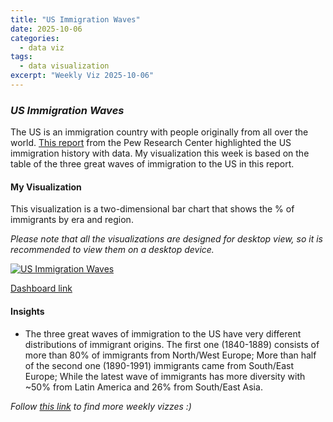 ```yaml
---
title: "US Immigration Waves"
date: 2025-10-06
categories:
  - data viz
tags:
  - data visualization
excerpt: "Weekly Viz 2025-10-06"
---
```


### *US Immigration Waves*

The US is an immigration country with people originally from all over the world. [This report](https://www.pewresearch.org/short-reads/2025/08/21/key-findings-about-us-immigrants/) from the Pew Research Center highlighted the US immigration history with data. My visualization this week is based on the table of the three great waves of immigration to the US in this report.    

#### My Visualization

This visualization is a two-dimensional bar chart that shows the % of immigrants by era and region.    

*Please note that all the visualizations are designed for desktop view, so it is recommended to view them on a desktop device.*  

<div class='tableauPlaceholder' id='viz1759812167731' style='position: relative'>
  <noscript><a href='#'>
    <img alt='US Immigration Waves ' src='https:&#47;&#47;public.tableau.com&#47;static&#47;images&#47;20&#47;20251006USImmigrationWaves&#47;USImmigrationWaves&#47;1_rss.png' style='border: none' />
  </a></noscript>
  <object class='tableauViz'  style='display:none;'>
    <param name='host_url' value='https%3A%2F%2Fpublic.tableau.com%2F' />
    <param name='embed_code_version' value='3' />
    <param name='site_root' value='' />
    <param name='name' value='20251006USImmigrationWaves&#47;USImmigrationWaves' />
    <param name='tabs' value='no' />
    <param name='toolbar' value='yes' />
    <param name='static_image' value='https:&#47;&#47;public.tableau.com&#47;static&#47;images&#47;20&#47;20251006USImmigrationWaves&#47;USImmigrationWaves&#47;1.png' />
    <param name='animate_transition' value='yes' />
    <param name='display_static_image' value='yes' />
    <param name='display_spinner' value='yes' />
    <param name='display_overlay' value='yes' />
    <param name='display_count' value='yes' />
    <param name='language' value='en-US' />
    <param name='filter' value='publish=yes' />
  </object></div>          
  <script type='text/javascript'>         
    var divElement = document.getElementById('viz1759812167731');     
    var vizElement = divElement.getElementsByTagName('object')[0];          
    if ( divElement.offsetWidth > 800 ) { vizElement.style.width='800px';vizElement.style.height='627px';} else if ( divElement.offsetWidth > 500 ) { vizElement.style.width='800px';vizElement.style.height='627px';} else { vizElement.style.width='100%';vizElement.style.height='727px';}       
    var scriptElement = document.createElement('script');           
    scriptElement.src = 'https://public.tableau.com/javascripts/api/viz_v1.js';          
    vizElement.parentNode.insertBefore(scriptElement, vizElement);           
  </script>

[Dashboard link](https://public.tableau.com/views/20251006USImmigrationWaves/USImmigrationWaves?:language=en-US&publish=yes&:sid=&:redirect=auth&:display_count=n&:origin=viz_share_link)

#### Insights
* The three great waves of immigration to the US have very different distributions of immigrant origins. The first one (1840-1889) consists of more than 80% of immigrants from North/West Europe; More than half of the second one (1890-1991) immigrants came from South/East Europe; While the latest wave of immigrants has more diversity with ~50% from Latin America and 26% from South/East Asia.     

*Follow [this link](https://yudong-94.github.io/personal-website/data%20viz/WeeklyViz2025/) to find more weekly vizzes :)*
